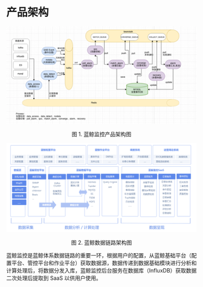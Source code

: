 # 产品架构

![Architecture](../assets/product_Architecture_new.png)
<center>图 1. 蓝鲸监控产品架构图</center>

![Architecture](../assets/Architecture.png)
<center>图 2. 蓝鲸数据链路架构图</center>

蓝鲸监控是蓝鲸体系数据链路的重要一环，根据用户的配置，从蓝鲸基础平台（配置平台、管控平台和作业平台）获取数据源，数据传递到数据基础模块进行分析和计算处理后，将数据分发入库，蓝鲸监控后台服务在数据库（InfluxDB）获取数据二次处理后提取到 SaaS 以供用户使用。

